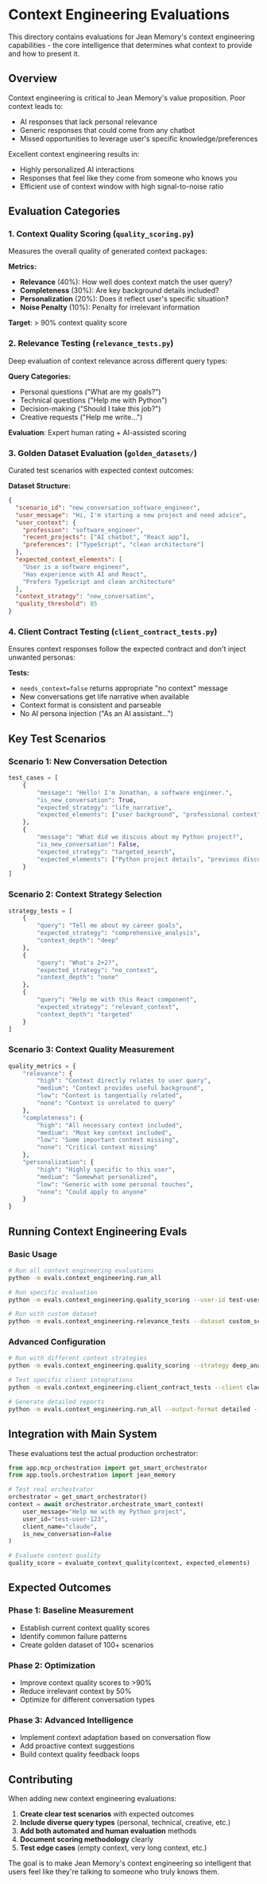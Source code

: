 # Context Engineering Evaluations

This directory contains evaluations for Jean Memory's context engineering capabilities - the core intelligence that determines what context to provide and how to present it.

## Overview

Context engineering is critical to Jean Memory's value proposition. Poor context leads to:
- AI responses that lack personal relevance
- Generic responses that could come from any chatbot
- Missed opportunities to leverage user's specific knowledge/preferences

Excellent context engineering results in:
- Highly personalized AI interactions
- Responses that feel like they come from someone who knows you
- Efficient use of context window with high signal-to-noise ratio

## Evaluation Categories

### 1. Context Quality Scoring (`quality_scoring.py`)
Measures the overall quality of generated context packages:

**Metrics:**
- **Relevance** (40%): How well does context match the user query?
- **Completeness** (30%): Are key background details included?
- **Personalization** (20%): Does it reflect user's specific situation?
- **Noise Penalty** (10%): Penalty for irrelevant information

**Target**: > 90% context quality score

### 2. Relevance Testing (`relevance_tests.py`)
Deep evaluation of context relevance across different query types:

**Query Categories:**
- Personal questions ("What are my goals?")
- Technical questions ("Help me with Python")
- Decision-making ("Should I take this job?")
- Creative requests ("Help me write...")

**Evaluation**: Expert human rating + AI-assisted scoring

### 3. Golden Dataset Evaluation (`golden_datasets/`)
Curated test scenarios with expected context outcomes:

**Dataset Structure:**
```json
{
  "scenario_id": "new_conversation_software_engineer",
  "user_message": "Hi, I'm starting a new project and need advice",
  "user_context": {
    "profession": "software_engineer",
    "recent_projects": ["AI chatbot", "React app"],
    "preferences": ["TypeScript", "clean architecture"]
  },
  "expected_context_elements": [
    "User is a software engineer",
    "Has experience with AI and React",
    "Prefers TypeScript and clean architecture"
  ],
  "context_strategy": "new_conversation",
  "quality_threshold": 85
}
```

### 4. Client Contract Testing (`client_contract_tests.py`)
Ensures context responses follow the expected contract and don't inject unwanted personas:

**Tests:**
- `needs_context=false` returns appropriate "no context" message
- New conversations get life narrative when available
- Context format is consistent and parseable
- No AI persona injection ("As an AI assistant...")

## Key Test Scenarios

### Scenario 1: New Conversation Detection
```python
test_cases = [
    {
        "message": "Hello! I'm Jonathan, a software engineer.",
        "is_new_conversation": True,
        "expected_strategy": "life_narrative",
        "expected_elements": ["user background", "professional context"]
    },
    {
        "message": "What did we discuss about my Python project?",
        "is_new_conversation": False,
        "expected_strategy": "targeted_search",
        "expected_elements": ["Python project details", "previous discussion"]
    }
]
```

### Scenario 2: Context Strategy Selection
```python
strategy_tests = [
    {
        "query": "Tell me about my career goals",
        "expected_strategy": "comprehensive_analysis",
        "context_depth": "deep"
    },
    {
        "query": "What's 2+2?",
        "expected_strategy": "no_context",
        "context_depth": "none"
    },
    {
        "query": "Help me with this React component",
        "expected_strategy": "relevant_context", 
        "context_depth": "targeted"
    }
]
```

### Scenario 3: Context Quality Measurement
```python
quality_metrics = {
    "relevance": {
        "high": "Context directly relates to user query",
        "medium": "Context provides useful background",
        "low": "Context is tangentially related",
        "none": "Context is unrelated to query"
    },
    "completeness": {
        "high": "All necessary context included",
        "medium": "Most key context included", 
        "low": "Some important context missing",
        "none": "Critical context missing"
    },
    "personalization": {
        "high": "Highly specific to this user",
        "medium": "Somewhat personalized",
        "low": "Generic with some personal touches",
        "none": "Could apply to anyone"
    }
}
```

## Running Context Engineering Evals

### Basic Usage
```bash
# Run all context engineering evaluations
python -m evals.context_engineering.run_all

# Run specific evaluation
python -m evals.context_engineering.quality_scoring --user-id test-user

# Run with custom dataset
python -m evals.context_engineering.relevance_tests --dataset custom_scenarios.json
```

### Advanced Configuration
```bash
# Run with different context strategies
python -m evals.context_engineering.quality_scoring --strategy deep_analysis

# Test specific client integrations
python -m evals.context_engineering.client_contract_tests --client claude

# Generate detailed reports
python -m evals.context_engineering.run_all --output-format detailed --save-results
```

## Integration with Main System

These evaluations test the actual production orchestrator:

```python
from app.mcp_orchestration import get_smart_orchestrator
from app.tools.orchestration import jean_memory

# Test real orchestrator
orchestrator = get_smart_orchestrator()
context = await orchestrator.orchestrate_smart_context(
    user_message="Help me with my Python project",
    user_id="test-user-123", 
    client_name="claude",
    is_new_conversation=False
)

# Evaluate context quality
quality_score = evaluate_context_quality(context, expected_elements)
```

## Expected Outcomes

### Phase 1: Baseline Measurement
- Establish current context quality scores
- Identify common failure patterns
- Create golden dataset of 100+ scenarios

### Phase 2: Optimization
- Improve context quality scores to >90%
- Reduce irrelevant context by 50%
- Optimize for different conversation types

### Phase 3: Advanced Intelligence
- Implement context adaptation based on conversation flow
- Add proactive context suggestions
- Build context quality feedback loops

## Contributing

When adding new context engineering evaluations:

1. **Create clear test scenarios** with expected outcomes
2. **Include diverse query types** (personal, technical, creative, etc.)
3. **Add both automated and human evaluation** methods
4. **Document scoring methodology** clearly
5. **Test edge cases** (empty context, very long context, etc.)

The goal is to make Jean Memory's context engineering so intelligent that users feel like they're talking to someone who truly knows them.